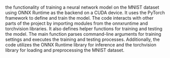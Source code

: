 the functionality of training a neural network model on the MNIST dataset using ONNX Runtime as the backend on a CUDA device. It uses the PyTorch framework to define and train the model. The code interacts with other parts of the project by importing modules from the onnxruntime and torchvision libraries. It also defines helper functions for training and testing the model. The main function parses command-line arguments for training settings and executes the training and testing processes. Additionally, the code utilizes the ONNX Runtime library for inference and the torchvision library for loading and preprocessing the MNIST dataset.